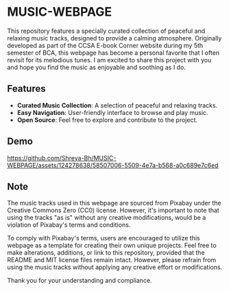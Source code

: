 # MUSIC-WEBPAGE
This repository features a specially curated collection of peaceful and relaxing music tracks, designed to provide a calming atmosphere. Originally developed as part of the CCSA E-book Corner website during my 5th semester of BCA, this webpage has become a personal favorite that I often revisit for its melodious tunes. I am excited to share this project with you and hope you find the music as enjoyable and soothing as I do.

## Features

- **Curated Music Collection**: A selection of peaceful and relaxing tracks.
- **Easy Navigation**: User-friendly interface to browse and play music.
- **Open Source**: Feel free to explore and contribute to the project.

## Demo


https://github.com/Shreya-Bh/MUSIC-WEBPAGE/assets/124278638/58507006-5509-4e7a-b568-a0c689e7c6ed

## Note
The music tracks used in this webpage are sourced from Pixabay under the Creative Commons Zero (CC0) license. However, it's important to note that using the tracks "as is" without any creative modifications, would be a violation of Pixabay's terms and conditions. 

To comply with Pixabay's terms, users are encouraged to utilize this webpage as a template for creating their own unique projects. Feel free to make alterations, additions, or link to this repository, provided that the README and MIT license files remain intact. However, please refrain from using the music tracks without applying any creative effort or modifications.

Thank you for your understanding and compliance.

